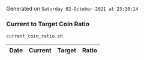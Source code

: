 Generated on `Saturday 02-October-2021 at 23:10:14`

### Current to Target Coin Ratio
`current_coin_ratio.sh`

Date|Current|Target|Ratio
---|---|---|---
